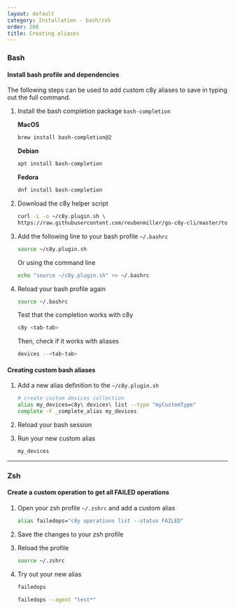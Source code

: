 ```yaml
---
layout: default
category: Installation - bash/zsh
order: 200
title: Creating aliases
---
```


### Bash

#### Install bash profile and dependencies

The following steps can be used to add custom c8y aliases to save in typing out the full command.

1. Install the bash completion package `bash-completion`

    **MacOS**

    ```sh
    brew install bash-completion@2
    ```

    **Debian**

    ```sh
    apt install bash-completion
    ```

    **Fedora**

    ```sh
    dnf install bash-completion
    ```

2. Download the c8y helper script

    ```sh
    curl -L -o ~/c8y.plugin.sh \
    https://raw.githubusercontent.com/reubenmiller/go-c8y-cli/master/tools/shell/c8y.plugin.sh
    ```

3. Add the following line to your bash profile `~/.bashrc`

    ```sh
    source ~/c8y.plugin.sh
    ```

    Or using the command line

    ```sh
    echo "source ~/c8y.plugin.sh" >> ~/.bashrc
    ```

4. Reload your bash profile again

    ```sh
    source ~/.bashrc
    ```

    Test that the completion works with c8y

    ```sh
    c8y <tab-tab>
    ```

    Then, check if it works with aliases

    ```sh
    devices --<tab-tab>
    ```

#### Creating custom bash aliases

1. Add a new alias definition to the `~/c8y.plugin.sh`

    ```sh
    # create custom devices collection
    alias my_devices=c8y\ devices\ list --type "myCustomType"
    complete -F _complete_alias my_devices
    ```

2. Reload your bash session

3. Run your new custom alias

    ```sh
    my_devices
    ```

---

### Zsh

#### Create a custom operation to get all FAILED operations

1. Open your zsh profile `~/.zshrc` and add a custom alias

    ```sh
    alias failedops="c8y operations list --status FAILED"
    ```

2. Save the changes to your zsh profile

3. Reload the profile

    ```sh
    source ~/.zshrc
    ```

4. Try out your new alias

    ```sh
    failedops
    ```

    ```sh
    failedops --agent "test*"
    ```

